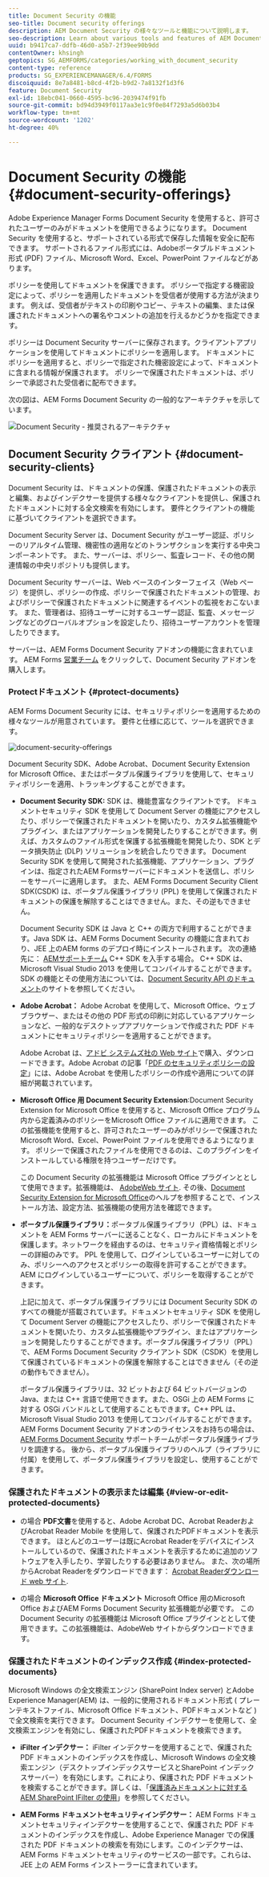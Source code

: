 ```yaml
---
title: Document Security の機能
seo-title: Document security offerings
description: AEM Document Security の様々なツールと機能について説明します。
seo-description: Learn about various tools and features of AEM Document Security
uuid: b9417ca7-ddfb-46d0-a5b7-2f39ee90b9dd
contentOwner: khsingh
geptopics: SG_AEMFORMS/categories/working_with_document_security
content-type: reference
products: SG_EXPERIENCEMANAGER/6.4/FORMS
discoiquuid: 8e7a8481-b8cd-4f2b-b9d2-7a8132f1d3f6
feature: Document Security
exl-id: 18ebc041-0660-4595-bc96-2039474f91fb
source-git-commit: bd94d3949f0117aa3e1c9f0e84f7293a5d6b03b4
workflow-type: tm+mt
source-wordcount: '1202'
ht-degree: 40%

---
```


# Document Security の機能 {#document-security-offerings}

Adobe Experience Manager Forms Document Security を使用すると、許可されたユーザーのみがドキュメントを使用できるようになります。 Document Security を使用すると、サポートされている形式で保存した情報を安全に配布できます。 サポートされるファイル形式には、Adobeポータブルドキュメント形式 (PDF) ファイル、Microsoft Word、Excel、PowerPoint ファイルなどがあります。

ポリシーを使用してドキュメントを保護できます。 ポリシーで指定する機密設定によって、ポリシーを適用したドキュメントを受信者が使用する方法が決まります。 例えば、受信者がテキストの印刷やコピー、テキストの編集、または保護されたドキュメントへの署名やコメントの追加を行えるかどうかを指定できます。

ポリシーは Document Security サーバーに保存されます。クライアントアプリケーションを使用してドキュメントにポリシーを適用します。 ドキュメントにポリシーを適用すると、ポリシーで指定された機密設定によって、ドキュメントに含まれる情報が保護されます。 ポリシーで保護されたドキュメントは、ポリシーで承認された受信者に配布できます。

次の図は、AEM Forms Document Security の一般的なアーキテクチャを示しています。

![Document Security - 推奨されるアーキテクチャ](do-not-localize/document_security_architecture.png)

## Document Security クライアント {#document-security-clients}

Document Security は、ドキュメントの保護、保護されたドキュメントの表示と編集、およびインデクサーを提供する様々なクライアントを提供し、保護されたドキュメントに対する全文検索を有効にします。 要件とクライアントの機能に基づいてクライアントを選択できます。

Document Security Server は、Document Security がユーザー認証、ポリシーのリアルタイム管理、機密性の適用などのトランザクションを実行する中央コンポーネントです。 また、サーバーは、ポリシー、監査レコード、その他の関連情報の中央リポジトリも提供します。

Document Security サーバーは、Web ベースのインターフェイス（Web ページ）を提供し、ポリシーの作成、ポリシーで保護されたドキュメントの管理、およびポリシーで保護されたドキュメントに関連するイベントの監視をおこないます。 また、管理者は、招待ユーザーに対するユーザー認証、監査、メッセージングなどのグローバルオプションを設定したり、招待ユーザーアカウントを管理したりできます。

サーバーは、AEM Forms Document Security アドオンの機能に含まれています。 AEM Forms [営業チーム](https://www.adobe.com/jp/products/request-consultation/marketing-cloud.html?s_osc=70114000002JNwKAAW&amp;s_iid=70114000002JHs3AAG) をクリックして、Document Security アドオンを購入します。

### Protectドキュメント {#protect-documents}

AEM Forms Document Security には、セキュリティポリシーを適用するための様々なツールが用意されています。 要件と仕様に応じて、ツールを選択できます。

![document-security-offerings](assets/document-security-offerings.png)

Document Security SDK、Adobe Acrobat、Document Security Extension for Microsoft Office、またはポータブル保護ライブラリを使用して、セキュリティポリシーを適用、トラッキングすることができます。

* **Document Security SDK:** SDK は、機能豊富なクライアントです。 ドキュメントセキュリティ SDK を使用して Document Server の機能にアクセスしたり、ポリシーで保護されたドキュメントを開いたり、カスタム拡張機能やプラグイン、またはアプリケーションを開発したりすることができます。例えば、カスタムのファイル形式を保護する拡張機能を開発したり、SDK とデータ損失防止 (DLP) ソリューションを統合したりできます。 Document Security SDK を使用して開発された拡張機能、アプリケーション、プラグインは、指定されたAEM Formsサーバーにドキュメントを送信し、ポリシーをサーバーに適用します。 また、AEM Forms Document Security Client SDK(CSDK) は、ポータブル保護ライブラリ (PPL) を使用して保護されたドキュメントの保護を解除することはできません。また、その逆もできません。

   Document Security SDK は Java と C++ の両方で利用することができます。Java SDK は、AEM Forms Document Security の機能に含まれており、JEE 上のAEM forms のデプロイ時にインストールされます。 次の連絡先に： [AEMサポートチーム](https://helpx.adobe.com/jp/marketing-cloud/contact-support.html) C++ SDK を入手する場合。 C++ SDK は、Microsoft Visual Studio 2013 を使用してコンパイルすることができます。 SDK の機能とその使用方法については、[Document Security API のドキュメント](https://help.adobe.com/ja_JP/livecycle/11.0/Services/WS92d06802c76abadb76c48dfe12dbeb3e281-7ff0.2.html)のサイトを参照してください。 

* **Adobe Acrobat：** Adobe Acrobat を使用して、Microsoft Office、ウェブブラウザー、またはその他の PDF 形式の印刷に対応しているアプリケーションなど、一般的なデスクトップアプリケーションで作成された PDF ドキュメントにセキュリティポリシーを適用することができます。

   Adobe Acrobat は、[アドビ システムズ社の Web サイト](https://acrobat.adobe.com/us/en/free-trial-download.html)で購入、ダウンロードできます。Adobe Acrobat の記事「[PDF のセキュリティポリシーの設定](https://helpx.adobe.com/acrobat/using/setting-security-policies-pdfs.html)」には、Adobe Acrobat を使用したポリシーの作成や適用についての詳細が掲載されています。 

* **Microsoft Office 用 Document Security Extension**:Document Security Extension for Microsoft Office を使用すると、Microsoft Office プログラム内から定義済みのポリシーをMicrosoft Office ファイルに適用できます。 この拡張機能を使用すると、許可されたユーザーのみがポリシーで保護されたMicrosoft Word、Excel、PowerPoint ファイルを使用できるようになります。 ポリシーで保護されたファイルを使用できるのは、このプラグインをインストールしている権限を持つユーザーだけです。

   この Document Security の拡張機能は Microsoft Office プラグインととして使用できます。拡張機能は、 [AdobeWeb サイト](https://helpx.adobe.com/jp/aem-forms/aem-document-security/aem-document-security-extension-help.html). その後、[Document Security Extension for Microsoft Office](https://helpx.adobe.com/aem-forms/aem-document-security/aem-document-security-extension-help.html)のヘルプを参照することで、インストール方法、設定方法、拡張機能の使用方法を確認できます。

* **ポータブル保護ライブラリ：**&#x200B;ポータブル保護ライブラリ（PPL）は、ドキュメントを AEM Forms サーバーに送ることなく、ローカルにドキュメントを保護します。ネットワークを経由するのは、セキュリティ資格情報とポリシーの詳細のみです。 PPL を使用して、ログインしているユーザーに対してのみ、ポリシーへのアクセスとポリシーの取得を許可することができます。AEM にログインしているユーザーについて、ポリシーを取得することができます。

   上記に加えて、ポータブル保護ライブラリには Document Security SDK のすべての機能が搭載されています。ドキュメントセキュリティ SDK を使用して Document Server の機能にアクセスしたり、ポリシーで保護されたドキュメントを開いたり、カスタム拡張機能やプラグイン、またはアプリケーションを開発したりすることができます。ポータブル保護ライブラリ（PPL）で、AEM Forms Document Security クライアント SDK（CSDK）を使用して保護されているドキュメントの保護を解除することはできません（その逆の動作もできません）。

   ポータブル保護ライブラリは、32 ビットおよび 64 ビットバージョンの Java、または C++ 言語で使用できます。また、OSGi 上の AEM Forms に対する OSGi バンドルとして使用することもできます。C++ PPL は、Microsoft Visual Studio 2013 を使用してコンパイルすることができます。AEM Forms Document Security アドオンのライセンスをお持ちの場合は、 [AEM Forms Document Security](https://helpx.adobe.com/jp/marketing-cloud/contact-support.html) サポートチームがポータブル保護ライブラリを調達する。 後から、ポータブル保護ライブラリのヘルプ（ライブラリに付属）を使用して、ポータブル保護ライブラリを設定し、使用することができます。

### 保護されたドキュメントの表示または編集 {#view-or-edit-protected-documents}

* の場合 **PDF文書**&#x200B;を使用すると、Adobe Acrobat DC、Acrobat ReaderおよびAcrobat Reader Mobile を使用して、保護されたPDFドキュメントを表示できます。 ほとんどのユーザーは既にAcrobat Readerをデバイスにインストールしているので、保護されたドキュメントを表示するために追加のソフトウェアを入手したり、学習したりする必要はありません。 また、次の場所からAcrobat Readerをダウンロードできます： [Acrobat Readerダウンロード web サイト](https://get.adobe.com/jp/reader/).

* の場合 **Microsoft Office ドキュメント** Microsoft Office 用のMicrosoft Office およびAEM Forms Document Security 拡張機能が必要です。 この Document Security の拡張機能は Microsoft Office プラグインととして使用できます。この拡張機能は、AdobeWeb サイトからダウンロードできます。

### 保護されたドキュメントのインデックス作成 {#index-protected-documents}

Microsoft Windows の全文検索エンジン (SharePoint Index server) とAdobe Experience Manager(AEM) は、一般的に使用されるドキュメント形式 ( プレーンテキストファイル、Microsoft Office ドキュメント、PDFドキュメントなど ) で全文検索を実行できます。 Document Security インデクサーを使用して、全文検索エンジンを有効にし、保護されたPDFドキュメントを検索できます。

* **iFilter インデクサー：** iFilter インデクサーを使用することで、保護された PDF ドキュメントのインデックスを作成し、Microsoft Windows の全文検索エンジン（デスクトップインデックスサービスとSharePoint インデックスサーバー）を有効にします。これにより、保護された PDF ドキュメントを検索することができます。詳しくは、「[保護済みドキュメントに対する AEM SharePoint IFilter の使用](assets/sharepoint-ifilter-doc-security.pdf)」を参照してください。 

* **AEM Forms ドキュメントセキュリティインデクサー：** AEM Forms ドキュメントセキュリティインデクサーを使用することで、保護された PDF ドキュメントのインデックスを作成し、Adobe Experience Manager での保護された PDF ドキュメントの検索を有効にします。このインデクサーは、AEM Forms ドキュメントセキュリティのサービスの一部です。これらは、JEE 上の AEM Forms インストーラーに含まれています。
